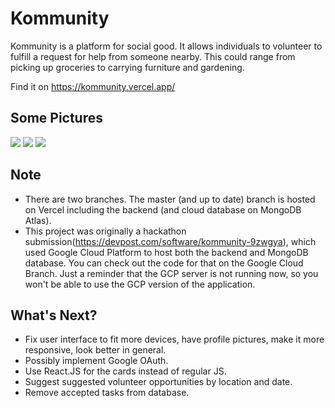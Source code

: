 # Kommunity
Kommunity is a platform for social good. It allows individuals to volunteer to fulfill a request for help from someone nearby. This could range from picking up groceries to carrying furniture and gardening.

Find it on https://kommunity.vercel.app/

## Some Pictures
<img src = "https://github.com/22anirudhk/Kommunity/blob/master/Images/Landing.png">
<img src = "https://github.com/22anirudhk/Kommunity/blob/master/Images/Volunteer.png">
<img src = "https://github.com/22anirudhk/Kommunity/blob/master/Images/Request.png">

## Note
- There are two branches. The master (and up to date) branch is hosted on Vercel including the backend (and cloud database on MongoDB Atlas). 
- This project was originally a hackathon submission(https://devpost.com/software/kommunity-9zwgya), which used Google Cloud Platform to host both the backend and MongoDB database. You can check out the code for that on the Google Cloud Branch. Just a reminder that the GCP server is not running now, so you won't be able to use the GCP version of the application. 

## What's Next?
- Fix user interface to fit more devices, have profile pictures, make it more responsive, look better in general.
- Possibly implement Google OAuth.
- Use React.JS for the cards instead of regular JS.
- Suggest suggested volunteer opportunities by location and date.
- Remove accepted tasks from database.



